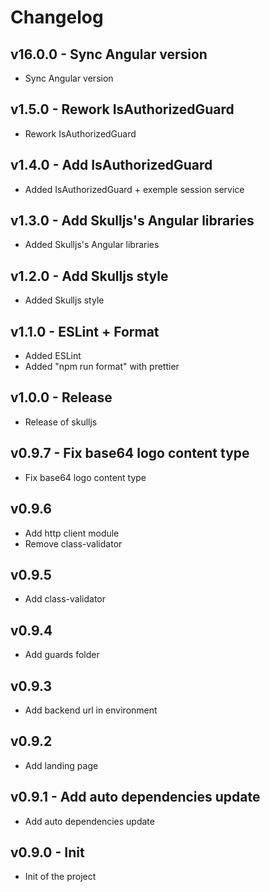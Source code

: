 # Changelog

## v16.0.0 - Sync Angular version

- Sync Angular version

## v1.5.0 - Rework IsAuthorizedGuard

- Rework IsAuthorizedGuard

## v1.4.0 - Add IsAuthorizedGuard

- Added IsAuthorizedGuard + exemple session service

## v1.3.0 - Add Skulljs's Angular libraries

- Added Skulljs's Angular libraries

## v1.2.0 - Add Skulljs style

- Added Skulljs style

## v1.1.0 - ESLint + Format

- Added ESLint
- Added "npm run format" with prettier

## v1.0.0 - Release

- Release of skulljs

## v0.9.7 - Fix base64 logo content type

- Fix base64 logo content type

## v0.9.6

- Add http client module
- Remove class-validator

## v0.9.5

- Add class-validator

## v0.9.4

- Add guards folder

## v0.9.3

- Add backend url in environment

## v0.9.2

- Add landing page

## v0.9.1 - Add auto dependencies update

- Add auto dependencies update

## v0.9.0 - Init

- Init of the project
